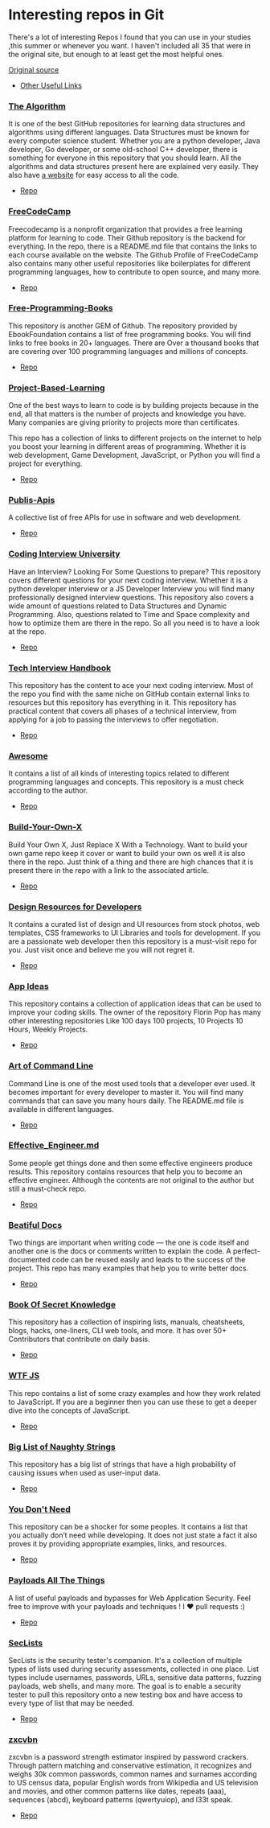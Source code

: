 # Interesting repos in Git

There's a lot of interesting Repos I found that you can use in your studies ,this summer or whenever you want. I haven't included all 35 that were in the original site, but enough to at least get the most helpful ones.

[Original source](https://medium.com/pythoneers/35-most-valuable-github-repositories-for-developers-45ab9df1af81)

- [Other Useful Links](https://gitlab.labranet.jamk.fi/wimma-lab-2022/useful-repos/-/blob/main/Other_Useful_Links.md)


### [The Algorithm](https://github.com/TheAlgorithms)
It is one of the best GitHub repositories for learning data structures and algorithms using different languages. Data Structures must be known for every computer science student. Whether you are a python developer, Java developer, Go developer, or some old-school C++ developer, there is something for everyone in this repository that you should learn. All the algorithms and data structures present here are explained very easily. They also have [a website](https://the-algorithms.com/) for easy access to all the code.
- [Repo](https://github.com/TheAlgorithms)


### [FreeCodeCamp](https://github.com/freeCodeCamp)
Freecodecamp is a nonprofit organization that provides a free learning platform for learning to code. Their Github repository is the backend for everything. In the repo, there is a README.md file that contains the links to each course available on the website. The Github Profile of FreeCodeCamp also contains many other useful repositories like boilerplates for different programming languages, how to contribute to open source, and many more.
- [Repo](https://github.com/freeCodeCamp)


### [Free-Programming-Books](https://github.com/EbookFoundation/free-programming-books)
This repository is another GEM of Github. The repository provided by EbookFoundation contains a list of free programming books. You will find links to free books in 20+ languages. There are Over a thousand books that are covering over 100 programming languages and millions of concepts.
- [Repo](https://github.com/EbookFoundation/free-programming-books)


### [Project-Based-Learning](https://github.com/practical-tutorials/project-based-learning)
One of the best ways to learn to code is by building projects because in the end, all that matters is the number of projects and knowledge you have. Many companies are giving priority to projects more than certificates.

This repo has a collection of links to different projects on the internet to help you boost your learning in different areas of programming. Whether it is web development, Game Development, JavaScript, or Python you will find a project for everything.
- [Repo](https://github.com/practical-tutorials/project-based-learning)


### [Publis-Apis](https://github.com/public-apis/public-apis)
A collective list of free APIs for use in software and web development.
- [Repo](https://github.com/public-apis/public-apis)


### [Coding Interview University](https://github.com/jwasham/coding-interview-university)
Have an Interview? Looking For Some Questions to prepare? This repository covers different questions for your next coding interview. Whether it is a python developer interview or a JS Developer Interview you will find many professionally designed interview questions. This repository also covers a wide amount of questions related to Data Structures and Dynamic Programming. Also, questions related to Time and Space complexity and how to optimize them are there in the repo. So all you need is to have a look at the repo.
- [Repo](https://github.com/jwasham/coding-interview-university)


### [Tech Interview Handbook](https://github.com/yangshun/tech-interview-handbook)
This repository has the content to ace your next coding interview. Most of the repo you find with the same niche on GitHub contain external links to resources but this repository has everything in it. This repository has practical content that covers all phases of a technical interview, from applying for a job to passing the interviews to offer negotiation.
- [Repo](https://github.com/yangshun/tech-interview-handbook)


### [Awesome](https://github.com/sindresorhus/awesome)
It contains a list of all kinds of interesting topics related to different programming languages and concepts. This repository is a must check according to the author.
- [Repo](https://github.com/sindresorhus/awesome)


### [Build-Your-Own-X](https://github.com/codecrafters-io/build-your-own-x)
Build Your Own X, Just Replace X With a Technology. Want to build your own game repo keep it cover or want to build your own os well it is also there in the repo. Just think of a thing and there are high chances that it is present there in the repo with a link to the associated article.
- [Repo](https://github.com/codecrafters-io/build-your-own-x)


### [Design Resources for Developers](https://github.com/bradtraversy/design-resources-for-developers)
It contains a curated list of design and UI resources from stock photos, web templates, CSS frameworks to UI Libraries and tools for development. If you are a passionate web developer then this repository is a must-visit repo for you. Just visit once and believe me you will not regret it.
- [Repo](https://github.com/bradtraversy/design-resources-for-developers)


### [App Ideas](https://github.com/florinpop17/app-ideas)
This repository contains a collection of application ideas that can be used to improve your coding skills. The owner of the repository Florin Pop has many other interesting repositories Like 100 days 100 projects, 10 Projects 10 Hours, Weekly Projects.
- [Repo](https://github.com/florinpop17/app-ideas)


### [Art of Command Line](https://github.com/jlevy/the-art-of-command-line)
Command Line is one of the most used tools that a developer ever used. It becomes important for every developer to master it. You will find many commands that can save you many hours daily. The README.md file is available in different languages.
- [Repo](https://github.com/jlevy/the-art-of-command-line)


### [Effective_Engineer.md](https://gist.github.com/rondy/af1dee1d28c02e9a225ae55da2674a6f)
Some people get things done and then some effective engineers produce results. This repository contains resources that help you to become an effective engineer. Although the contents are not original to the author but still a must-check repo.
- [Repo](https://gist.github.com/rondy/af1dee1d28c02e9a225ae55da2674a6f)


### [Beatiful Docs](https://github.com/matheusfelipeog/beautiful-docs)
Two things are important when writing code — the one is code itself and another one is the docs or comments written to explain the code. A perfect-documented code can be reused easily and leads to the success of the project. This repo has many examples that help you to write better docs.
- [Repo](https://github.com/matheusfelipeog/beautiful-docs)


### [Book Of Secret Knowledge](https://github.com/trimstray/the-book-of-secret-knowledge)
This repository has a collection of inspiring lists, manuals, cheatsheets, blogs, hacks, one-liners, CLI web tools, and more. It has over 50+ Contributors that contribute on daily basis.
- [Repo](https://github.com/trimstray/the-book-of-secret-knowledge)


### [WTF JS](https://github.com/denysdovhan/wtfjs)
This repo contains a list of some crazy examples and how they work related to JavaScript. If you are a beginner then you can use these to get a deeper dive into the concepts of JavaScript.
- [Repo](https://github.com/denysdovhan/wtfjs)


### [Big List of Naughty Strings](https://github.com/minimaxir/big-list-of-naughty-strings)
This repository has a big list of strings that have a high probability of causing issues when used as user-input data.
- [Repo](https://github.com/minimaxir/big-list-of-naughty-strings)


### [You Don't Need](https://github.com/you-dont-need/You-Dont-Need)
This repository can be a shocker for some peoples. It contains a list that you actually don’t need while developing. It does not just state a fact it also proves it by providing appropriate examples, links, and resources.
- [Repo](https://github.com/you-dont-need/You-Dont-Need)


### [Payloads All The Things](https://github.com/swisskyrepo/PayloadsAllTheThings)
A list of useful payloads and bypasses for Web Application Security. Feel free to improve with your payloads and techniques ! I ❤️ pull requests :)
- [Repo](https://github.com/swisskyrepo/PayloadsAllTheThings)


### [SecLists](https://github.com/danielmiessler/SecLists)
SecLists is the security tester's companion. It's a collection of multiple types of lists used during security assessments, collected in one place. List types include usernames, passwords, URLs, sensitive data patterns, fuzzing payloads, web shells, and many more. The goal is to enable a security tester to pull this repository onto a new testing box and have access to every type of list that may be needed.
- [Repo](https://github.com/danielmiessler/SecLists)


### [zxcvbn](https://github.com/dropbox/zxcvbn)
zxcvbn is a password strength estimator inspired by password crackers. Through pattern matching and conservative estimation, it recognizes and weighs 30k common passwords, common names and surnames according to US census data, popular English words from Wikipedia and US television and movies, and other common patterns like dates, repeats (aaa), sequences (abcd), keyboard patterns (qwertyuiop), and l33t speak.
- [Repo](https://github.com/dropbox/zxcvbn)


